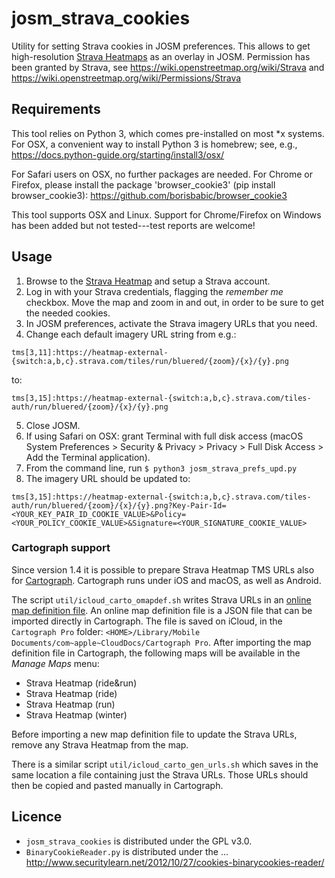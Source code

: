 # josm_strava_cookies
Utility for setting Strava cookies in JOSM preferences. This allows to
get high-resolution [Strava Heatmaps](https://www.strava.com/heatmap)
as an overlay in JOSM.  Permission has been granted by Strava, see https://wiki.openstreetmap.org/wiki/Strava and https://wiki.openstreetmap.org/wiki/Permissions/Strava

## Requirements
This tool relies on Python 3, which comes pre-installed on
most *x systems.  For OSX, a convenient way to install Python 3 is
homebrew; see, e.g.,
https://docs.python-guide.org/starting/install3/osx/

For Safari users on OSX, no further packages are needed.
For Chrome or Firefox, please install the package  'browser_cookie3'
(pip install browser_cookie3):
https://github.com/borisbabic/browser_cookie3

This tool supports OSX and Linux.  Support for Chrome/Firefox on Windows has been added but not tested---test reports are welcome!

## Usage
1. Browse to the [Strava Heatmap](https://www.strava.com/heatmap) and setup a Strava account.
2. Log in with your Strava credentials, flagging the *remember me* checkbox. Move the map and zoom in and out, in order to be sure to get the needed cookies.
3. In JOSM preferences, activate the Strava imagery URLs that you need.
4. Change each default imagery URL string from e.g.:
```
tms[3,11]:https://heatmap-external-{switch:a,b,c}.strava.com/tiles/run/bluered/{zoom}/{x}/{y}.png
```
to:
```
tms[3,15]:https://heatmap-external-{switch:a,b,c}.strava.com/tiles-auth/run/bluered/{zoom}/{x}/{y}.png
```
5. Close JOSM.
6. If using Safari on OSX: grant Terminal with full disk access (macOS System Preferences > Security & Privacy > Privacy > Full Disk Access > Add the Terminal application).
7. From the command line, run `$ python3 josm_strava_prefs_upd.py`
8. The imagery URL should be updated to:
```
tms[3,15]:https://heatmap-external-{switch:a,b,c}.strava.com/tiles-auth/run/bluered/{zoom}/{x}/{y}.png?Key-Pair-Id=<YOUR_KEY_PAIR_ID_COOKIE_VALUE>&Policy=<YOUR_POLICY_COOKIE_VALUE>&Signature=<YOUR_SIGNATURE_COOKIE_VALUE>
```

### Cartograph support
Since version 1.4 it is possible to prepare Strava Heatmap TMS URLs also for [Cartograph](https://www.cartograph.eu). Cartograph runs under iOS and macOS, as well as Android.

The script `util/icloud_carto_omapdef.sh` writes Strava URLs in an [online map definition file](https://www.cartograph.eu/help_onlinemapimport). An online map definition file is a JSON file that can be imported directly in Cartograph. The file is saved on iCloud, in the `Cartograph Pro` folder:
`<HOME>/Library/Mobile Documents/com~apple~CloudDocs/Cartograph Pro`. After importing the map definition file in Cartograph, the following maps will be available in the *Manage Maps* menu:
- Strava Heatmap (ride&run)
- Strava Heatmap (ride)
- Strava Heatmap (run)
- Strava Heatmap (winter)

Before importing a new map definition file to update the Strava URLs, remove any Strava Heatmap from the map.

There is a similar script `util/icloud_carto_gen_urls.sh` which saves in the same location a file containing just the Strava URLs. Those URLs should then be copied and pasted manually in Cartograph.

## Licence
- `josm_strava_cookies` is distributed under the GPL v3.0.
- `BinaryCookieReader.py` is distributed under the ...
http://www.securitylearn.net/2012/10/27/cookies-binarycookies-reader/
